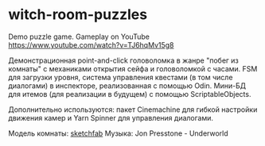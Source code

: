 # witch-room-puzzles
 Demo puzzle game.
 Gameplay on YouTube https://www.youtube.com/watch?v=TJ6hqMv15g8

Демонстрационная point-and-click головоломка в жанре "побег из комнаты" с механиками открытия сейфа и головоломкой с часами.
FSM для загрузки уровня, система управления квестами (в том числе диалогами) в инспекторе, реализованная с помощью Odin. Мини-БД для итемов (для реализации в будущем) с помощью ScriptableObjects.

Дополнительно используются: пакет Cinemachine для гибкой настройки движения камер и Yarn Spinner для управления диалогами.

Модель комнаты: [sketchfab](https://sketchfab.com/yukumura)
Музыка: Jon Presstone - Underworld
